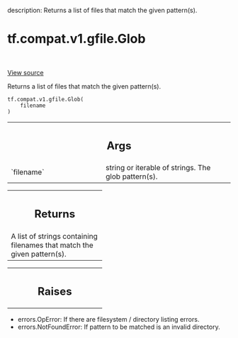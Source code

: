 description: Returns a list of files that match the given pattern(s).

<div itemscope itemtype="http://developers.google.com/ReferenceObject">
<meta itemprop="name" content="tf.compat.v1.gfile.Glob" />
<meta itemprop="path" content="Stable" />
</div>

# tf.compat.v1.gfile.Glob

<!-- Insert buttons and diff -->

<table class="tfo-notebook-buttons tfo-api nocontent" align="left">

</table>

<a target="_blank" href="/code/stable/tensorflow/python/lib/io/file_io.py">View source</a>



Returns a list of files that match the given pattern(s).

<pre class="devsite-click-to-copy prettyprint lang-py tfo-signature-link">
<code>tf.compat.v1.gfile.Glob(
    filename
)
</code></pre>



<!-- Placeholder for "Used in" -->


<!-- Tabular view -->
 <table class="responsive fixed orange">
<colgroup><col width="214px"><col></colgroup>
<tr><th colspan="2"><h2 class="add-link">Args</h2></th></tr>

<tr>
<td>
`filename`
</td>
<td>
string or iterable of strings. The glob pattern(s).
</td>
</tr>
</table>



<!-- Tabular view -->
 <table class="responsive fixed orange">
<colgroup><col width="214px"><col></colgroup>
<tr><th colspan="2"><h2 class="add-link">Returns</h2></th></tr>
<tr class="alt">
<td colspan="2">
A list of strings containing filenames that match the given pattern(s).
</td>
</tr>

</table>



<!-- Tabular view -->
 <table class="responsive fixed orange">
<colgroup><col width="214px"><col></colgroup>
<tr><th colspan="2"><h2 class="add-link">Raises</h2></th></tr>


</table>


*  errors.OpError: If there are filesystem / directory listing errors.
*  errors.NotFoundError: If pattern to be matched is an invalid directory.